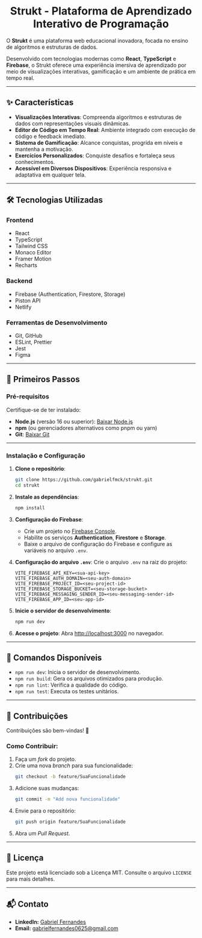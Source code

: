 <h1 align="center">Strukt - Plataforma de Aprendizado Interativo de Programação</h1>

O **Strukt** é uma plataforma web educacional inovadora, focada no ensino de algoritmos e estruturas de dados.

Desenvolvido com tecnologias modernas como **React**, **TypeScript** e **Firebase**, o Strukt oferece uma experiência imersiva de aprendizado por meio de visualizações interativas, gamificação e um ambiente de prática em tempo real.

---

## ✨ Características

- **Visualizações Interativas**: Compreenda algoritmos e estruturas de dados com representações visuais dinâmicas.
- **Editor de Código em Tempo Real**: Ambiente integrado com execução de código e feedback imediato.
- **Sistema de Gamificação**: Alcance conquistas, progrida em níveis e mantenha a motivação.
- **Exercícios Personalizados**: Conquiste desafios e fortaleça seus conhecimentos.
- **Acessível em Diversos Dispositivos**: Experiência responsiva e adaptativa em qualquer tela.

---

## 🛠️ Tecnologias Utilizadas

### **Frontend**
- React
- TypeScript
- Tailwind CSS
- Monaco Editor
- Framer Motion
- Recharts

### **Backend**
- Firebase (Authentication, Firestore, Storage)
- Piston API
- Netlify

### **Ferramentas de Desenvolvimento**
- Git, GitHub
- ESLint, Prettier
- Jest
- Figma

---

## 🔧 Primeiros Passos

### Pré-requisitos

Certifique-se de ter instalado:
- **Node.js** (versão 16 ou superior): [Baixar Node.js](https://nodejs.org/)
- **npm** (ou gerenciadores alternativos como pnpm ou yarn)
- **Git**: [Baixar Git](https://git-scm.com/)

---

### Instalação e Configuração

1. **Clone o repositório**:
   ```bash
   git clone https://github.com/gabrielfmck/strukt.git
   cd strukt
   ```

2. **Instale as dependências**:
   ```bash
   npm install
   ```

3. **Configuração do Firebase**:
   - Crie um projeto no [Firebase Console](https://console.firebase.google.com/).
   - Habilite os serviços **Authentication**, **Firestore** e **Storage**.
   - Baixe o arquivo de configuração do Firebase e configure as variáveis no arquivo `.env`.

4. **Configuração do arquivo `.env`**:
   Crie o arquivo `.env` na raiz do projeto:
   ```env
   VITE_FIREBASE_API_KEY=<sua-api-key>
   VITE_FIREBASE_AUTH_DOMAIN=<seu-auth-domain>
   VITE_FIREBASE_PROJECT_ID=<seu-project-id>
   VITE_FIREBASE_STORAGE_BUCKET=<seu-storage-bucket>
   VITE_FIREBASE_MESSAGING_SENDER_ID=<seu-messaging-sender-id>
   VITE_FIREBASE_APP_ID=<seu-app-id>
   ```

5. **Inicie o servidor de desenvolvimento**:
   ```bash
   npm run dev
   ```

6. **Acesse o projeto**:
   Abra [http://localhost:3000](http://localhost:3000) no navegador.

---

## 🚀 Comandos Disponíveis

- `npm run dev`: Inicia o servidor de desenvolvimento.
- `npm run build`: Gera os arquivos otimizados para produção.
- `npm run lint`: Verifica a qualidade do código.
- `npm run test`: Executa os testes unitários.

---

## 🤝 Contribuições

Contribuições são bem-vindas! 🎉 

### Como Contribuir:
1. Faça um _fork_ do projeto.
2. Crie uma nova _branch_ para sua funcionalidade:
   ```bash
   git checkout -b feature/SuaFuncionalidade
   ```
3. Adicione suas mudanças:
   ```bash
   git commit -m "Add nova funcionalidade"
   ```
4. Envie para o repositório:
   ```bash
   git push origin feature/SuaFuncionalidade
   ```
5. Abra um _Pull Request_.

---

## 📝 Licença

Este projeto está licenciado sob a Licença MIT. Consulte o arquivo `LICENSE` para mais detalhes.

---

## 📬 Contato

- **LinkedIn:** [Gabriel Fernandes](https://www.linkedin.com/in/gabrielfernandesj/)
- **Email:** gabrielfernandes0625@gmail.com
